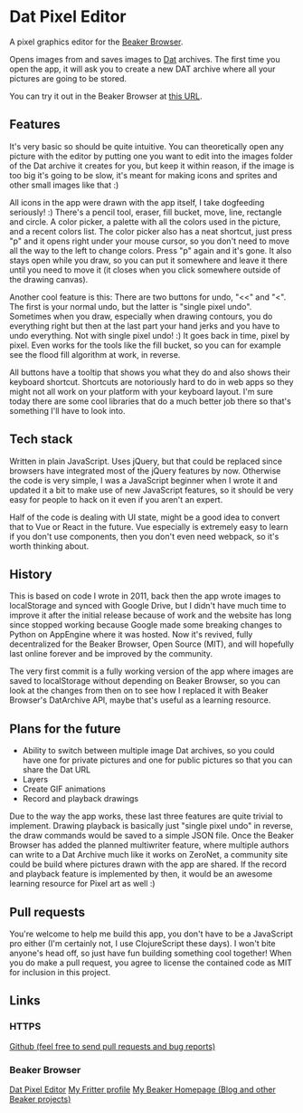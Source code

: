 # Dat Pixel Editor

A pixel graphics editor for the [Beaker Browser](https://beakerbrowser.com/).

Opens images from and saves images to [Dat](https://datproject.org/) archives. The first time you open the app, it will ask you to create a new DAT archive where all your pictures are going to be stored.

You can try it out in the Beaker Browser at [this URL](dat://dpe.hashbase.io).

## Features

It's very basic so should be quite intuitive. You can theoretically open any picture with the editor by putting one you want to edit into the images folder of the Dat archive it creates for you, but keep it within reason, if the image is too big it's going to be slow, it's meant for making icons and sprites and other small images like that :)

All icons in the app were drawn with the app itself, I take dogfeeding seriously! :) There's a pencil tool, eraser, fill bucket, move, line, rectangle and circle. A color picker, a palette with all the colors used in the picture, and a recent colors list. The color picker also has a neat shortcut, just press "p" and it opens right under your mouse cursor, so you don't need to move all the way to the left to change colors. Press "p" again and it's gone. It also stays open while you draw, so you can put it somewhere and leave it there until you need to move it (it closes when you click somewhere outside of the drawing canvas).

Another cool feature is this: There are two buttons for undo, "<<" and "<". The first is your normal undo, but the latter is "single pixel undo". Sometimes when you draw, especially when drawing contours, you do everything right but then at the last part your hand jerks and you have to undo everything. Not with single pixel undo! :) It goes back in time, pixel by pixel. Even works for the tools like the fill bucket, so you can for example see the flood fill algorithm at work, in reverse.

All buttons have a tooltip that shows you what they do and also shows their keyboard shortcut. Shortcuts are notoriously hard to do in web apps so they might not all work on your platform with your keyboard layout. I'm sure today there are some cool libraries that do a much better job there so that's something I'll have to look into.

## Tech stack

Written in plain JavaScript. Uses jQuery, but that could be replaced since browsers have integrated most of the jQuery features by now. Otherwise the code is very simple, I was a JavaScript beginner when I wrote it and updated it a bit to make use of new JavaScript features, so it should be very easy for people to hack on it even if you aren't an expert.

Half of the code is dealing with UI state, might be a good idea to convert that to Vue or React in the future. Vue especially is extremely easy to learn if you don't use components, then you don't even need webpack, so it's worth thinking about.

## History

This is based on code I wrote in 2011, back then the app wrote images to localStorage and synced with Google Drive, but I didn't have much time to improve it after the initial release because of work and the website has long since stopped working because Google made some breaking changes to Python on AppEngine where it was hosted. Now it's revived, fully decentralized for the Beaker Browser, Open Source (MIT), and will hopefully last online forever and be improved by the community.

The very first commit is a fully working version of the app where images are saved to localStorage without depending on Beaker Browser, so you can look at the changes from then on to see how I replaced it with Beaker Browser's DatArchive API, maybe that's useful as a learning resource.

## Plans for the future

- Ability to switch between multiple image Dat archives, so you could have one for private pictures and one for public pictures so that you can share the Dat URL
- Layers
- Create GIF animations
- Record and playback drawings

Due to the way the app works, these last three features are quite trivial to implement. Drawing playback is basically just "single pixel undo" in reverse, the draw commands would be saved to a simple JSON file. Once the Beaker Browser has added the planned multiwriter feature, where multiple authors can write to a Dat Archive much like it works on ZeroNet, a community site could be build where pictures drawn with the app are shared. If the record and playback feature is implemented by then, it would be an awesome learning resource for Pixel art as well :)

## Pull requests

You're welcome to help me build this app, you don't have to be a JavaScript pro either (I'm certainly not, I use ClojureScript these days). I won't bite anyone's head off, so just have fun building something cool together! When you do make a pull request, you agree to license the contained code as MIT for inclusion in this project.

## Links

### HTTPS
[Github (feel free to send pull requests and bug reports)](https://github.com/cryptowyrm/datpixeleditor)

### Beaker Browser
[Dat Pixel Editor](dat://dpe.hashbase.io)
[My Fritter profile](dat://fritter.hashbase.io/user/dat://fritter-cryptic.hashbase.io)
[My Beaker Homepage (Blog and other Beaker projects)](dat://b6201615277a04b958afd25b3531b90083f9dc4e2c38e3cbedb0a257def456fe/)